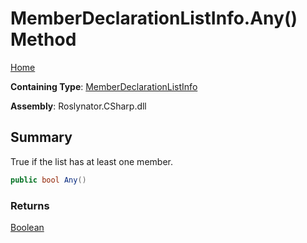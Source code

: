 # MemberDeclarationListInfo\.Any\(\) Method

[Home](../../../../../README.md)

**Containing Type**: [MemberDeclarationListInfo](../README.md)

**Assembly**: Roslynator\.CSharp\.dll

## Summary

True if the list has at least one member\.

```csharp
public bool Any()
```

### Returns

[Boolean](https://docs.microsoft.com/en-us/dotnet/api/system.boolean)

